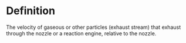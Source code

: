 # Definition

The velocity of gaseous or other particles (exhaust stream) that exhaust
through the nozzle or a reaction engine, relative to the nozzle.
